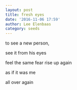 ```yaml
---
layout: post
title: fresh eyes
date: '2016-11-06 17:59'
author: Lee Elenbaas
category: seeds
---
```


to see a new person,

see it from his eyes

feel the same fear rise up again

as if it was me

all over again
